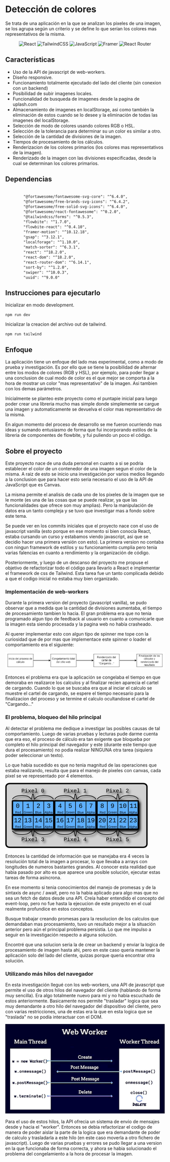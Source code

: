 # Detección de colores

Se trata de una aplicación en la que se analizan los pixeles de una imagen, se los agrupa según un criterio y se define lo que serían los colores mas representativos de la misma.
    <p align="center">
![React](https://img.shields.io/badge/React-20232A?style=for-the-badge&logo=react&logoColor=61DAFB)
![TailwindCSS](https://img.shields.io/badge/tailwindcss-%2338B2AC.svg?style=for-the-badge&logo=tailwind-css&logoColor=white)
![JavaScript](https://img.shields.io/badge/javascript-%23323330.svg?style=for-the-badge&logo=javascript&logoColor=%23F7DF1E)
![Framer](https://img.shields.io/badge/Framer-black?style=for-the-badge&logo=framer&logoColor=blue)
![React Router](https://img.shields.io/badge/React_Router-CA4245?style=for-the-badge&logo=react-router&logoColor=white)

## Características

- Uso de la API de javascript de web-workers.
- Diseño responsive.
- Funcionamiento totalmente ejecutado del lado del cliente (sin conexion con un backend)
- Posibilidad de subir imagenes locales.
- Funcionalidad de busqueda de imagenes desde la pagina de uplash.com
- Almacenamiento de imagenes en localStorage, asi como también la eliminación de estos cuando se lo desee y la eliminación de todas las imagenes del localStorage.
- Selección de modo de colores usando colores RGB o HSL.
- Selección de la tolerancia para determinar su un color es similar a otro.
- Selección de la cantidad de divisiones de la imagen.
- Tiempos de procesamiento de los cálculos.
- Renderizacion de los colores primarios (los colores mas representativos de la imagen).
- Renderizado de la imagen con las divisiones especificadas, desde la cual se determinan los colores primarios.

## Dependencias

```

		"@fortawesome/fontawesome-svg-core": "^6.4.0",
		"@fortawesome/free-brands-svg-icons": "^6.4.2",
		"@fortawesome/free-solid-svg-icons": "^6.4.0",
		"@fortawesome/react-fontawesome": "^0.2.0",
		"@tailwindcss/forms": "^0.5.3",
		"flowbite": "^1.7.0",
		"flowbite-react": "^0.4.10",
		"framer-motion": "^10.12.18",
		"gsap": "^3.12.1",
		"localforage": "^1.10.0",
		"match-sorter": "^6.3.1",
		"react": "^18.2.0",
		"react-dom": "^18.2.0",
		"react-router-dom": "^6.14.1",
		"sort-by": "^1.2.0",
		"swiper": "^10.0.3",
		"uuid": "^9.0.0"
```

## Instrucciones para ejecutarlo

Inicializar en modo development.

```
npm run dev
```

Inicializar la creacion del archivo out de tailwind.

```
npm run tailwind
```

## Enfoque

La aplicación tiene un enfoque del lado mas experimental, como a modo de prueba y investigación. Es por ello que se tiene la posibilidad de alternar entre los modos de colores (RGB y HSL), por ejemplo, para poder llegar a una conclusion de cual modo de color es el que mejor se comporta a la hora de mostrar un color "mas representativo" de la imagen. Asi tambien con los demas parámetros.

Inicialmente se planteo este proyecto como el puntapie inicial para luego poder crear una libreria mucho mas simple donde simplemente se cargue una imagen y automaticamente se devuelva el color mas representativo de la misma.

En algun momento del proceso de desarrollo se me fueron ocurriendo mas ideas y sumando entusiasmo de forma que fui incorporando estilos de la libreria de componentes de flowbite, y fui puliendo un poco el código.

## Sobre el proyecto

Este proyecto nace de una duda personal en cuanto a si se podria establecer el color de un contenedor de una imagen segun el color de la misma. A raiz de esto se inicio una investigación por varios medios llegando a la conclusion que para hacer esto seria necesario el uso de la API de JavaScript que es Canvas.

La misma permite el analisis de cada uno de los pixeles de la imagen que se le monte (es una de las cosas que se puede realizar, ya que las funcionalidades que ofrece son muy amplias). Pero la manipulación de datos era un tanto compleja y se tuvo que investigar mas a fondo sobre este tema.

Se puede ver en los commits iniciales que el proyecto nace con el uso de javascript vanilla (esto porque en ese momento si bien conocía React, estaba cursando un curso y estabamos viendo javascript, asi que se decidio hacer una primera versión con esto). La primera version no contaba con ningun framework de estilos y su funcionamiento cumplia pero tenia varias falencias en cuanto a rendimiento y la organización de código.

Posteriormente, y luego de un descanso del proyecto me propuse el objetivo de refactorizar todo el código para llevarlo a React e implementar el framework de css de Tailwind. Esta tarea fue un tanto complicada debido a que el codigo inicial no estaba muy bien organizado.

### Implementación de web-workers

Durante la primera version del proyecto (javascript vanilla), se pudo observar que a medida que la cantidad de divisiones aumentaba, el tiempo de procesamiento tambien lo hacia. El gran problema era que no tenia programado algun tipo de feedback al usuario en cuanto a comunicarle que la imagen esta siendo procesada y la pagina web no había crasheado.

Al querer implementar esto con algun tipo de spinner me tope con la curiosidad que de por mas que implementace este spinner o loader el comportamiento era el siguiente:

![Diagrama representativa del problema](image.png)

Entonces el problema era que la aplicación se congelaba el tiempo en que demoraba en realizarce los calculos y al finalizar recien aparecia el cartel de cargando. Cuando lo que se buscaba era que al inciar el calculo se muestre el cartel de cargando, se espere el tiempo necesario para la finalizacion del proceso y se termine el calculo ocultandose el cartel de "Cargando..."

### El problema, bloqueo del hilo principal

Al detectar el problema me dedique a investigar las posibles causas de tal comportamiento. Luego de varias pruebas y lecturas pude darme cuenta que era eso, el proceso de cálculo era tan exigente que bloqueba por completo el hilo principal del navegador y este (durante este tiempo que dura el procesamiento) no podia realizar NINGUNA otra tarea (siquiera poder seleccionar un texto).

Lo que habia sucedido es que no tenia magnitud de las operaciones que estaba realizando, resulta que para el manejo de pixeles con canvas, cada pixel se ve representado por 4 elementos.

![Diagrama de los pixeles segun canvas](image-1.png)

Entonces la cantidad de información que se manejaba era 4 veces la resolución total de la imagen a procesar, lo que llevaba a arrays con longitudes de numeros bastantes grandes. Al conocer esta realidad que habia pasado por alto es que aparece una posible solución, ejecutar estas tareas de forma asíncrona.

En ese momento si tenia conocimientos del manejo de promesas y de la sintaxis de async / await, pero no la habia aplicado para algo mas que no sea un fetch de datos desde una API. Creía haber entendido el concepto del event-loop, pero no fue hasta la ejecucion de este proyecto en el cual realmente profundice en estos conceptos.

Busque trabajar creando promesas para la resolucion de los calculos que demandaban mas procesamiento, tuvo un resultado mejor a la situación anterior pero aún el principal problema persistia. Lo que me impulso a seguir en la investigación respecto a alguna solución.

Encontré que una solucion seria la de crear un backend y enviar la logica de procesamiento de imagen hasta ahi, pero en este caso queria mantener la aplicación solo del lado del cliente, quizas porque queria encontrar otra solución.

### Utilizando más hilos del navegador

En esta investigación llegué con los web-workers, una API de javascript que permite el uso de otros hilos del navegador del cliente (hablando de forma muy sencilla). Era algo totalmente nuevo para mí y no habia escuchado de estos anteriormente. Basicamente nos permite "trasladar" logica que sea muy demandante a otro hilo del navegador del dispositivo del cliente, pero con varias restricciones, una de estas era la que en esta logica que se "traslada" no se podía interactuar con el DOM.

![Esquema de funcionamiento de trabajo con web-workers](image-2.png)

Para el uso de estos hilos, la API ofrecia un sistema de envio de mensajes desde y hacia el "worker". Entonces se debia refactorizar el codigo de manera de poder aislar la parte de la logica que era demandante de poder de calculo y trasladarla a este hilo (en este caso moverla a otro fichero de javascript). Luego de varias pruebas y errores se pudo llegar a una version en la que funcionaba de forma correcta, y ahora se habia solucionado el problema del congelamiento a la hora de procesar la imagen.